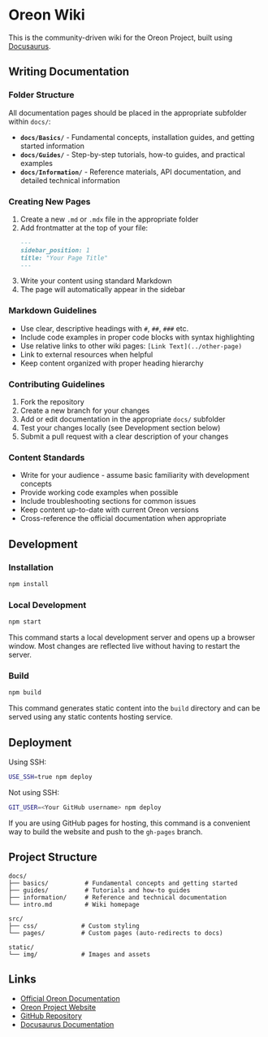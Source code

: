 # Oreon Wiki

This is the community-driven wiki for the Oreon Project, built using [Docusaurus](https://docusaurus.io/).

## Writing Documentation

### Folder Structure

All documentation pages should be placed in the appropriate subfolder within `docs/`:

- **`docs/Basics/`** - Fundamental concepts, installation guides, and getting started information
- **`docs/Guides/`** - Step-by-step tutorials, how-to guides, and practical examples
- **`docs/Information/`** - Reference materials, API documentation, and detailed technical information

### Creating New Pages

1. Create a new `.md` or `.mdx` file in the appropriate folder
2. Add frontmatter at the top of your file:
   ```markdown
   ---
   sidebar_position: 1
   title: "Your Page Title"
   ---
   ```
3. Write your content using standard Markdown
4. The page will automatically appear in the sidebar

### Markdown Guidelines

- Use clear, descriptive headings with `#`, `##`, `###` etc.
- Include code examples in proper code blocks with syntax highlighting
- Use relative links to other wiki pages: `[Link Text](../other-page)`
- Link to external resources when helpful
- Keep content organized with proper heading hierarchy

### Contributing Guidelines

1. Fork the repository
2. Create a new branch for your changes
3. Add or edit documentation in the appropriate `docs/` subfolder
4. Test your changes locally (see Development section below)
5. Submit a pull request with a clear description of your changes

### Content Standards

- Write for your audience - assume basic familiarity with development concepts
- Provide working code examples when possible
- Include troubleshooting sections for common issues
- Keep content up-to-date with current Oreon versions
- Cross-reference the official documentation when appropriate

## Development

### Installation

```bash
npm install
```

### Local Development

```bash
npm start
```

This command starts a local development server and opens up a browser window. Most changes are reflected live without having to restart the server.

### Build

```bash
npm build
```

This command generates static content into the `build` directory and can be served using any static contents hosting service.

## Deployment

Using SSH:

```bash
USE_SSH=true npm deploy
```

Not using SSH:

```bash
GIT_USER=<Your GitHub username> npm deploy
```

If you are using GitHub pages for hosting, this command is a convenient way to build the website and push to the `gh-pages` branch.

## Project Structure

```
docs/
├── basics/          # Fundamental concepts and getting started
├── guides/          # Tutorials and how-to guides  
├── information/     # Reference and technical documentation
└── intro.md         # Wiki homepage

src/
├── css/            # Custom styling
└── pages/          # Custom pages (auto-redirects to docs)

static/
└── img/            # Images and assets
```

## Links

- [Official Oreon Documentation](https://oreonproject.org/docs/)
- [Oreon Project Website](https://oreonproject.org/)
- [GitHub Repository](https://github.com/oreonproject/wiki)
- [Docusaurus Documentation](https://docusaurus.io/docs)
